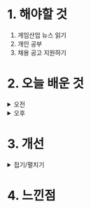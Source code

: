 
# 1. 해야할 것

1. 게임산업 뉴스 읽기 
2. 개인 공부  
3. 채용 공고 지원하기



# 2. 오늘 배운 것

<details>
<summary>오전</summary>

## 오늘의 뉴스

■ 11비트의 미스터리 어드벤처 '디 얼터스', 데모 버전 공개
'프로스트펑크'를 비롯한 독특한 게임들로 이름을 알린 폴란드의 게임 스튜디오 '11비트 스튜디오'가 오리지널 IP의 신작 '디 얼터스'의 신규 영상 2종을 공개하고, '스팀 넥스트 페스트'를 통해 플레이 가능한 데모 버전을 공개했습니다.

■ 모바일 MMORPG '블러드 위치’ 정식 서비스 실시
리얼리티 큐브드 게임(Reality Cubed Game)은 금일 오전 10시, 자사에서 서비스하는 모바일 무한 사냥 MMORPG 블러드 위치(Blood Witch)의 정식 서비스를 구글 플레이 스토어, 앱스토어, 원스토어, 갤럭시 스토어 등 4대 주 
요 앱 마켓에서 시작했다고 공식 발표했습니다. 리얼리티 큐브드 게임에 따르면 정식 서비스를 시작하기에 앞서 성우 음성과 번역에 만전을 기한 한국어화 지원, 그리고 충분한 내부 사내 테스트, 서버 안정화에 집중한 결과
, 경쟁력으로 내세우는 무한 사냥과 PvP 등 핵심 콘텐츠 대부분을 한국 유저들이 쾌적하게 경험할 수 있도록 서비스 준비 과정에 총력을 기울였다고 소개했습니다.

■ 바이오하자드 빌리지, 1,000만 장 팔렸다 
바이오하자드 시리즈의 여덟 번째 정식 넘버링 타이틀인 '바이오하자드 빌리지(이하 빌리지)'가 출시 3년 만에 판매량 1,000만 장을 달성했습니다. 캡콤은 빌리지 본편에 추가 시나리오를 더하는 '바이오하자드 빌리지 골드 에디션'의 발매, 아이폰15 프로 등의 디바이스를 통해 진행된 추가 전개에 의해 매년 약 200만 장의 판매량을 만들 수 있었고, 발매 이후 3년이 지난 지금 시점까지 신규 유저들을 더하며 결국 시리즈 최고 속도로 1,000만장이라는 기록을 세울 수 있게 됐다고 전했습니다.

■ 바이오웨어 돌아오나, '드래곤 에이지: 베일가드' 
게임 플레이 영상이 정식으로 공개되며 비교적 아쉬움을 남겼던 트레일러와 다른 '드래곤 에이지: 베일가드'의 실제 게임 플레이를 확인할 수 있게 됐습니다. EA는 한국 시각으로 12일 바이오웨어가 제작하는 드래곤 에이지 시리즈 신작, '드래곤 에이지: 베일가드'의 게임 플레이 영상을 공개했습니다.

■ LoL e스포츠, LCK-LEC-LPL 남기고 5개로 재편 
라이엇이 12일 2025년 리그 오브 레전드 e스포츠에 큰 변화를 예고했습니다. 통합이 진행되면 LoL e스포츠 1티어 리그는 현재 운영되는 LCK, LEC, LPL에 더해 아메리카스 리그, 아시아 태평양 리그 5개 체제로 전환됩니다.  

■ [Ent+] 드디어 영상 공개 넷플릭스 '아케인', 시즌2로 끝난다 
그 후속 시즌의 모습을 제대로 확인할 수 있는 영상이 처음으로 공개됐습니다. 그간 넷플릭스는 아케인2의 공식 발표, 워윅으로 추정되는 캐릭터의 모습을 확인할 수 있는 퍼스트 룩 영상을 공개한 바 있습니다.

■ 신성범 의원, "PC방 사업자가 민증 요구할 수 있도록" 추진 
PC방 사업자가 청소년의 위조 신분증 제출, 거짓말 등으로 불합리한 처벌을 받지 않도록 보호하는 법안이 국회에 제출됐습니다. 개정안은 △게임물 관련사업자(PC방 사업자)가 청소년의 신분증 위조 및 변조 또는 도용으로 청소년인 사실을 알지 못하였거나 △폭행 또는 협박으로 청소년임을 확인하지 못한 사정이 인정되는 때에는 행정처분을 면제할 수 있는 근거를 마련하는 게 핵심입니다.

■ 애플 WWDC, 챗GPT 품은 시리+게임모드+통화녹음 
애플이 현지 시각으로 10일 시작한 세계 개발자 회의 WWDC의 키노트에서 향후 로드맵을 공개했습니다. 이날 애플은 iOS 18, iPadOS 18, macOS 세쿼이아(Sequoia) 등 자사 기기들의 두뇌 업데이트에 집중한 가운데 생성형 모델을 포함한 개인용 인공지능 애플 인텔리전스를 공개했습니다.

■ 그랑사가 키우기, '장송의 프리렌'과 콜라보 실시
카카오게임즈(대표 한상우)는 11일, 파이드픽셀즈(대표 송영진)와 공동 서비스하는 신작 캐주얼 RPG '그랑사가 키우기: 나이츠x나이츠'(이하 그랑사가 키우기)와 인기 애니메이션 장송의 프리렌의 출시 기념 컬래버레이션을 실시했습니다. '그랑사가 키우기'와 협업하는 애니메이션 장송의 프리렌은 누계 발행 부수 2,000만 부를 자랑하는 인기 코믹스를 바탕으로 한 대형 애니메이션 IP(지식재산권, Intellectual property입니다.

■ '스파이 패밀리 오퍼레이션 다이어리', 예약 판매 13일 시작
'스파이 패밀리 오퍼레이션 다이어리'(한국어판)의 PlayStation®5, Nintendo Switch™용 패키지 버전을 예약 구매하시는 분께 본 작품의 주인공 아냐가 인쇄된 특제 아냐 아크릴 키링을 증정합니다. '스파이 패밀리 오퍼레이션 다이어리'(한국어판)의 패키지 초회 동봉 특전 및 다운로드 버전 예약 구매 특전으로 로이드/아냐/요르/본드의 의상 에이전트 세트, 아냐 모자 천사 고리, 아냐 모자 악마 뿔을 선행 개방할 수 있는 특전 코드를 증정합니다.

■ 디볼버 신작은 나치+코만도+오컬트 ='수메리안 식스'
인디게임 퍼블리셔 디볼버디지털(Devolver Digital Games) 퍼블리싱, 아티피서(Artificer) 개발의 실시간 전술 잠입 어드벤처 게임 ‘수메리안 식스(Sumerian Six)’가 PC 게이밍 쇼에서 공개 되었습니다. 수메리안 식스는 한국 게이머들에게는 ‘코만도스'로 익히 알려진 실시간 전술 잠입 어드벤처 장르로, 나치에 맞서 싸워 비밀스러운 미스터리를 밝혀냄과 동시에 실험적인 기술들을 이용하여 제2차 세계대전의 흐름을 바꾸기 위해 적진 깊숙히 파견된 비범한 과학자들로 구성된 분대를 이용하여 플레이 하게 됩니다.

■ '여귀교2', PS5 및 닌텐도 스위치 패키지 10월 정식 출시
에이치투 인터렉티브(이하 H2 INTERACTIVE, 대표 허준하)는 '소프트스타 엔터테인먼트(SOFTSTAR ENTERTAINMENT)'에서 개발한 1인칭 미스터리 호러 '여귀교2: 자유로운 영혼의 길(The Bridge Curse 2: The Extrication)' 한국어판 실물 패키지를 오는 10월 PS5 및 닌텐도 스위치로 정식 출시할 예정이라고 밝혔습니다. 플레이어는 대학교에서 신입 환영 행사인 '호러 페스티벌'을 배경으로 캠퍼스 내에서 벌어지고 있는 기괴한 실종 사건을 조사하는 기자나 대학생 등을 포함한 네 명의 관점에서 바라보며 학교 곳곳에서 도사리고 있는 긴장감과 적당한 유머, 그리고 순수한 공포에 직면하게 됩니다.
</details>


<details>
<summary>오후</summary>


</details>




# 3. 개선


<details>
<summary>접기/펼치기</summary>


</details>



# 4. 느낀점


